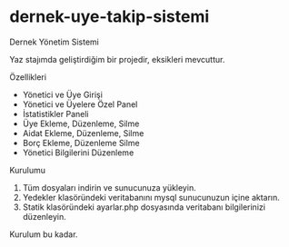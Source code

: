 # dernek-uye-takip-sistemi

Dernek Yönetim Sistemi

Yaz stajımda geliştirdiğim bir projedir, eksikleri mevcuttur.

Özellikleri

- Yönetici ve Üye Girişi
- Yönetici ve Üyelere Özel Panel
- İstatistikler Paneli
- Üye Ekleme, Düzenleme, Silme
- Aidat Ekleme, Düzenleme, Silme
- Borç Ekleme, Düzenleme Silme
- Yönetici Bilgilerini Düzenleme

Kurulumu

1) Tüm dosyaları indirin ve sunucunuza yükleyin.
2) Yedekler klasöründeki veritabanını mysql sunucunuzun içine aktarın.
3) Statik klasöründeki ayarlar.php dosyasında veritabanı bilgilerinizi düzenleyin.

Kurulum bu kadar.

